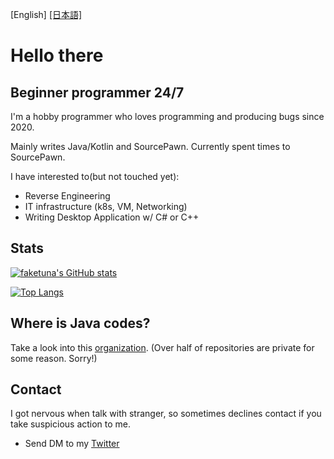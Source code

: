 [English] [[日本語]](./README_JA.md)

# Hello there

## Beginner programmer 24/7

I'm a hobby programmer who loves programming and producing bugs since 2020.

Mainly writes Java/Kotlin and SourcePawn. Currently spent times to SourcePawn.

I have interested to(but not touched yet):
* Reverse Engineering
* IT infrastructure (k8s, VM, Networking)
* Writing Desktop Application w/ C# or C++

## Stats

[![faketuna's GitHub stats](https://github-readme-stats-git-masterorgs-github-readme-stats-team.vercel.app/api?username=faketuna&include_orgs=true)](https://github.com/anuraghazra/github-readme-stats)

[![Top Langs](https://github-readme-stats-git-masterorgs-github-readme-stats-team.vercel.app/api/top-langs/?username=faketuna&include_orgs=true)](https://github.com/anuraghazra/github-readme-stats)

## Where is Java codes?

Take a look into this [organization](https://github.com/faketunaPrivateCamp). (Over half of repositories are private for some reason. Sorry!)

## Contact

I got nervous when talk with stranger, so sometimes declines contact if you take suspicious action to me.

* Send DM to my [Twitter](https://twitter.com/ft_vrc)